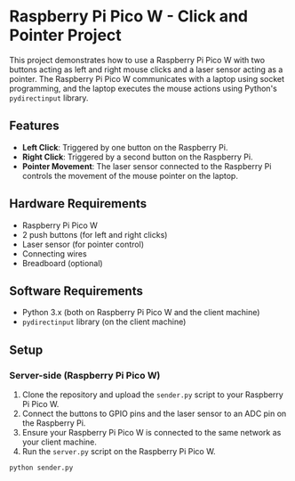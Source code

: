 # Raspberry Pi Pico W - Click and Pointer Project

This project demonstrates how to use a Raspberry Pi Pico W with two buttons acting as left and right mouse clicks and a laser sensor acting as a pointer. The Raspberry Pi Pico W communicates with a laptop using socket programming, and the laptop executes the mouse actions using Python's `pydirectinput` library.

## Features
- **Left Click**: Triggered by one button on the Raspberry Pi.
- **Right Click**: Triggered by a second button on the Raspberry Pi.
- **Pointer Movement**: The laser sensor connected to the Raspberry Pi controls the movement of the mouse pointer on the laptop.

## Hardware Requirements
- Raspberry Pi Pico W
- 2 push buttons (for left and right clicks)
- Laser sensor (for pointer control)
- Connecting wires
- Breadboard (optional)

## Software Requirements
- Python 3.x (both on Raspberry Pi Pico W and the client machine)
- `pydirectinput` library (on the client machine)

## Setup

### Server-side (Raspberry Pi Pico W)
1. Clone the repository and upload the `sender.py` script to your Raspberry Pi Pico W.
2. Connect the buttons to GPIO pins and the laser sensor to an ADC pin on the Raspberry Pi.
3. Ensure your Raspberry Pi Pico W is connected to the same network as your client machine.
4. Run the `server.py` script on the Raspberry Pi Pico W.

```bash
python sender.py
